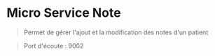 # Micro Service Note
> Permet de gérer l'ajout et la modification des notes d'un patient

> Port d'écoute : 9002

